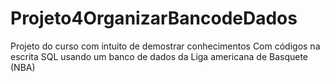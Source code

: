 # Projeto4OrganizarBancodeDados
Projeto do curso com intuito de demostrar conhecimentos 
Com códigos na escrita SQL usando um banco de dados da Liga americana de Basquete (NBA)
